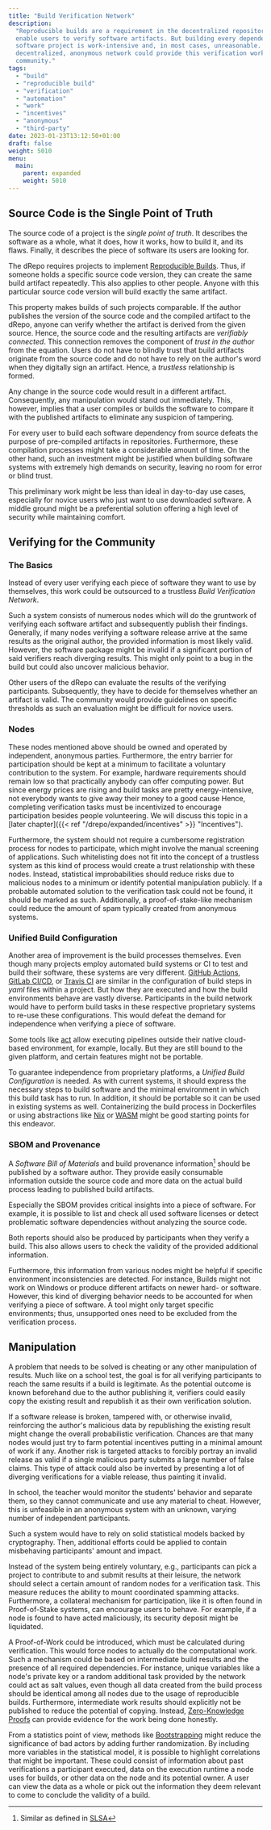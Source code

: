 ```yaml
---
title: "Build Verification Network"
description:
  "Reproducible builds are a requirement in the decentralized repository to
  enable users to verify software artifacts. But building every dependency in a
  software project is work-intensive and, in most cases, unreasonable. A
  decentralized, anonymous network could provide this verification work for the
  community."
tags:
  - "build"
  - "reproducible build"
  - "verification"
  - "automation"
  - "work"
  - "incentives"
  - "anonymous"
  - "third-party"
date: 2023-01-23T13:12:50+01:00
draft: false
weight: 5010
menu:
  main:
    parent: expanded
    weight: 5010
---
```


## Source Code is the Single Point of Truth

The source code of a project is the _single point of truth_. It describes the
software as a whole, what it does, how it works, how to build it, and its flaws.
Finally, it describes the piece of software its users are looking for.

The dRepo requires projects to implement
[Reproducible Builds](https://reproducible-builds.org/ "Reproducible Builds").
Thus, if someone holds a specific source code version, they can create the same
build artifact repeatedly. This also applies to other people. Anyone with this
particular source code version will build exactly the same artifact.

This property makes builds of such projects comparable. If the author publishes
the version of the source code and the compiled artifact to the dRepo, anyone
can verify whether the artifact is derived from the given source. Hence, the
source code and the resulting artifacts are _verifiably connected_. This
connection removes the component of _trust in the author_ from the equation.
Users do not have to blindly trust that build artifacts originate from the
source code and do not have to rely on the author's word when they digitally
sign an artifact. Hence, a _trustless_ relationship is formed.

Any change in the source code would result in a different artifact.
Consequently, any manipulation would stand out immediately. This, however,
implies that a user compiles or builds the software to compare it with the
published artifacts to eliminate any suspicion of tampering.

For every user to build each software dependency from source defeats the purpose
of pre-compiled artifacts in repositories. Furthermore, these compilation
processes might take a considerable amount of time. On the other hand, such an
investment might be justified when building software systems with extremely high
demands on security, leaving no room for error or blind trust.

This preliminary work might be less than ideal in day-to-day use cases,
especially for novice users who just want to use downloaded software. A middle
ground might be a preferential solution offering a high level of security while
maintaining comfort.

## Verifying for the Community

### The Basics

Instead of every user verifying each piece of software they want to use by
themselves, this work could be outsourced to a trustless _Build Verification
Network_.

Such a system consists of numerous nodes which will do the gruntwork of
verifying each software artifact and subsequently publish their findings.
Generally, if many nodes verifying a software release arrive at the same results
as the original author, the provided information is most likely valid. However,
the software package might be invalid if a significant portion of said verifiers
reach diverging results. This might only point to a bug in the build but could
also uncover malicious behavior.

Other users of the dRepo can evaluate the results of the verifying participants.
Subsequently, they have to decide for themselves whether an artifact is valid.
The community would provide guidelines on specific thresholds as such an
evaluation might be difficult for novice users.

### Nodes

These nodes mentioned above should be owned and operated by independent,
anonymous parties. Furthermore, the entry barrier for participation should be
kept at a minimum to facilitate a voluntary contribution to the system. For
example, hardware requirements should remain low so that practically anybody can
offer computing power. But since energy prices are rising and build tasks are
pretty energy-intensive, not everybody wants to give away their money to a good
cause Hence, completing verification tasks must be incentivized to encourage
participation besides people volunteering. We will discuss this topic in a
[later chapter]({{< ref "/drepo/expanded/incentives" >}} "Incentives").

Furthermore, the system should not require a cumbersome registration process for
nodes to participate, which might involve the manual screening of applications.
Such whitelisting does not fit into the concept of a trustless system as this
kind of process would create a trust relationship with these nodes. Instead,
statistical improbabilities should reduce risks due to malicious nodes to a
minimum or identify potential manipulation publicly. If a probable automated
solution to the verification task could not be found, it should be marked as
such. Additionally, a proof-of-stake-like mechanism could reduce the amount of
spam typically created from anonymous systems.

### Unified Build Configuration

Another area of improvement is the build processes themselves. Even though many
projects employ automated build systems or CI to test and build their software,
these systems are very different.
[GitHub Actions](https://github.com/features/actions "GitHub Actions"),
[GitLab CI/CD](https://docs.gitlab.com/ee/ci/ "GitLab CI/CD"), or
[Travis CI](https://www.travis-ci.com/ "Tracis CI") are similar in the
configuration of build steps in _yaml_ files within a project. But how they are
executed and how the build environments behave are vastly diverse. Participants
in the build network would have to perform build tasks in these respective
proprietary systems to re-use these configurations. This would defeat the demand
for independence when verifying a piece of software.

Some tools like [act](https://github.com/nektos/act "act") allow executing
pipelines outside their native cloud-based environment, for example, locally.
But they are still bound to the given platform, and certain features might not
be portable.

To guarantee independence from proprietary platforms, a _Unified Build
Configuration_ is needed. As with current systems, it should express the
necessary steps to build software and the minimal environment in which this
build task has to run. In addition, it should be portable so it can be used in
existing systems as well. Containerizing the build process in Dockerfiles or
using abstractions like [Nix](https://nixos.org/ "Nix") or
[WASM](https://webassembly.org/ "WASM") might be good starting points for this
endeavor.

### SBOM and Provenance

A _Software Bill of Materials_ and build provenance information[^slsaInfo]
should be published by a software author. They provide easily consumable
information outside the source code and more data on the actual build process
leading to published build artifacts.

[^slsaInfo]: Similar as defined in [SLSA](https://slsa.dev/ "SLSA")

Especially the SBOM provides critical insights into a piece of software. For
example, it is possible to list and check all used software licenses or detect
problematic software dependencies without analyzing the source code.

Both reports should also be produced by participants when they verify a build.
This also allows users to check the validity of the provided additional
information.

Furthermore, this information from various nodes might be helpful if specific
environment inconsistencies are detected. For instance, Builds might not work on
Windows or produce different artifacts on newer hard- or software. However, this
kind of diverging behavior needs to be accounted for when verifying a piece of
software. A tool might only target specific environments; thus, unsupported ones
need to be excluded from the verification process.

## Manipulation

A problem that needs to be solved is cheating or any other manipulation of
results. Much like on a school test, the goal is for all verifying participants
to reach the same results if a build is legitimate. As the potential outcome is
known beforehand due to the author publishing it, verifiers could easily copy
the existing result and republish it as their own verification solution.

If a software release is broken, tampered with, or otherwise invalid,
reinforcing the author's malicious data by republishing the existing result
might change the overall probabilistic verification. Chances are that many nodes
would just try to farm potential incentives putting in a minimal amount of work
if any. Another risk is targeted attacks to forcibly portray an invalid release
as valid if a single malicious party submits a large number of false claims.
This type of attack could also be inverted by presenting a lot of diverging
verifications for a viable release, thus painting it invalid.

In school, the teacher would monitor the students' behavior and separate them,
so they cannot communicate and use any material to cheat. However, this is
unfeasible in an anonymous system with an unknown, varying number of independent
participants.

Such a system would have to rely on solid statistical models backed by
cryptography. Then, additional efforts could be applied to contain misbehaving
participants' amount and impact.

Instead of the system being entirely voluntary, e.g., participants can pick a
project to contribute to and submit results at their leisure, the network should
select a certain amount of random nodes for a verification task. This measure
reduces the ability to mount coordinated spamming attacks. Furthermore, a
collateral mechanism for participation, like it is often found in Proof-of-Stake
systems, can encourage users to behave. For example, if a node is found to have
acted maliciously, its security deposit might be liquidated.

A Proof-of-Work could be introduced, which must be calculated during
verification. This would force nodes to actually do the computational work. Such
a mechanism could be based on intermediate build results and the presence of all
required dependencies. For instance, unique variables like a node's private key
or a random additional task provided by the network could act as salt values,
even though all data created from the build process should be identical among
all nodes due to the usage of reproducible builds. Furthermore, intermediate
work results should explicitly not be published to reduce the potential of
copying. Instead,
[Zero-Knowledge Proofs](https://en.wikipedia.org/wiki/Zero-knowledge_proof "Zero-Knowledge Proofs")
can provide evidence for the work being done honestly.

From a statistics point of view, methods like
[Bootstrapping](<https://en.wikipedia.org/wiki/Bootstrapping_(statistics)> "Bootstrapping")
might reduce the significance of bad actors by adding further randomization. By
including more variables in the statistical model, it is possible to highlight
correlations that might be important. These could consist of information about
past verifications a participant executed, data on the execution runtime a node
uses for builds, or other data on the node and its potential owner. A user can
view the data as a whole or pick out the information they deem relevant to come
to conclude the validity of a build.